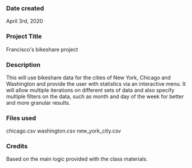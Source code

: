 ### Date created
April 3rd, 2020

### Project Title
Francisco's bikeshare project

### Description
This will use bikeshare data for the cities of New York, Chicago and Washington and provide the user with statistics via an interactive menu.  It will allow multiple iterations on different sets of data and also specify multiple filters on the data, such as month and day of the week for better and more granular results.

### Files used
chicago.csv
washington.csv
new_york_city.csv

### Credits
Based on the main logic provided with the class materials.
